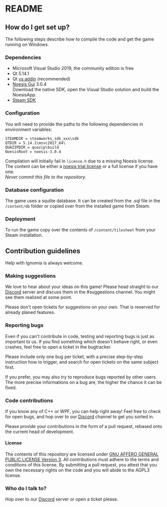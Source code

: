 # README #

## How do I get set up? ##

The following steps describe how to compile the code and get the game running on Windows.

### Dependencies ###

* Microsoft Visual Studio 2019, the community edition is free
* Qt 5.14.1
* Qt [vs addin](http://download.qt.io/official_releases/vsaddin/2.5.2/) (recommended)
* [Noesis Gui](https://www.noesisengine.com/developers/downloads.php) 3.0.4 \
  Download the native SDK, open the Visual Studio solution and build the NoesisApp.
* [Steam SDK](https://partner.steamgames.com/doc/sdk)

### Configuration ###
You will need to provide the paths to the following dependencies in environment variables:

	STEAMDIR = steamworks_sdk_xxx\sdk
	QTDIR = 5.14.1\msvc2017_64\
	QUAZIPDIR = quazip\build
	NoesisRoot = noesis-3.0.4
	
Compilation will initially fail in `license.h` due to a missing Noesis license. \
The content can be either a [noesis trial license](https://www.noesisengine.com/trial/) or a full license if you have 
one. \
*Never commit this file to the repository.*

	
### Database configuration ###

The game uses a squlite database. It can be created from the .sql file in the `/content/db` folder or copied
over from the installed game from Steam.

### Deployment ###

To run the game copy over the contents of `/content/tilesheet` from your Steam installation.

## Contribution guidelines ##

Help with Ignomia is always welcome.

### Making suggestions ###

We love to hear about your ideas on this game! Please head straight to our [Discord](https://discord.gg/DCSmxVD) server and discuss them in the #suggestions channel. You might see them realized at some point.

Please don't open tickets for suggestions on your own. That is reserved for already planed features.

### Reporting bugs ###

Even if you can't contribute in code, testing and reporting bugs is just as important to us. If you find something which doesn't behave right, or even crashes, feel free to open a ticket in the bugtracker.

Please include only one bug per ticket, with a precise step-by-step instruction how to trigger, and search for open tickets on the same subject first.

If you prefer, you may also try to reproduce bugs reported by other users. The more precise informations on a bug are, the higher the chance it can be fixed.

### Code contributions ###

If you know any of C++ or WPF, you can help right away! Feel free to check for open bugs, and hop over to our [Discord](https://discord.gg/DCSmxVD) channel to get you sorted in.

Please provide your contributions in the form of a pull request, rebased onto the current head of development.

#### License ####

The contents of this repository are licensed under [GNU AFFERO GENERAL PUBLIC LICENSE Version 3](LICENSE). All contributions must adhere to the terms and conditions of this license. By submitting a pull request, you attest that you own the necessary rights on the code and you will abide to the AGPL3 license.

### Who do I talk to? ###

Hop over to our [Discord](https://discord.gg/DCSmxVD) server or open a ticket please.